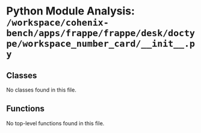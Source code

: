 # Python Module Analysis: `/workspace/cohenix-bench/apps/frappe/frappe/desk/doctype/workspace_number_card/__init__.py`

## Classes

No classes found in this file.


## Functions

No top-level functions found in this file.
